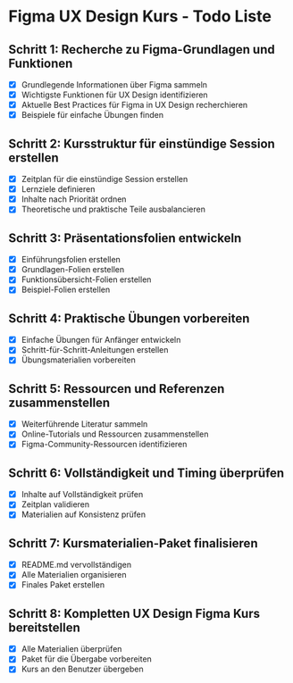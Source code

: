 # Figma UX Design Kurs - Todo Liste

## Schritt 1: Recherche zu Figma-Grundlagen und Funktionen
- [x] Grundlegende Informationen über Figma sammeln
- [x] Wichtigste Funktionen für UX Design identifizieren
- [x] Aktuelle Best Practices für Figma in UX Design recherchieren
- [x] Beispiele für einfache Übungen finden

## Schritt 2: Kursstruktur für einstündige Session erstellen
- [x] Zeitplan für die einstündige Session erstellen
- [x] Lernziele definieren
- [x] Inhalte nach Priorität ordnen
- [x] Theoretische und praktische Teile ausbalancieren

## Schritt 3: Präsentationsfolien entwickeln
- [x] Einführungsfolien erstellen
- [x] Grundlagen-Folien erstellen
- [x] Funktionsübersicht-Folien erstellen
- [x] Beispiel-Folien erstellen

## Schritt 4: Praktische Übungen vorbereiten
- [x] Einfache Übungen für Anfänger entwickeln
- [x] Schritt-für-Schritt-Anleitungen erstellen
- [x] Übungsmaterialien vorbereiten

## Schritt 5: Ressourcen und Referenzen zusammenstellen
- [x] Weiterführende Literatur sammeln
- [x] Online-Tutorials und Ressourcen zusammenstellen
- [x] Figma-Community-Ressourcen identifizieren

## Schritt 6: Vollständigkeit und Timing überprüfen
- [x] Inhalte auf Vollständigkeit prüfen
- [x] Zeitplan validieren
- [x] Materialien auf Konsistenz prüfen

## Schritt 7: Kursmaterialien-Paket finalisieren
- [x] README.md vervollständigen
- [x] Alle Materialien organisieren
- [x] Finales Paket erstellen

## Schritt 8: Kompletten UX Design Figma Kurs bereitstellen
- [x] Alle Materialien überprüfen
- [x] Paket für die Übergabe vorbereiten
- [x] Kurs an den Benutzer übergeben

